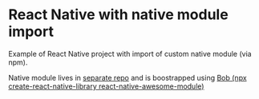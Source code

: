 # React Native with native module import

Example of React Native project with import of custom native module (via npm).

Native module lives in [separate repo](https://github.com/4lun/react-native-awesome-module) and is boostrapped using [Bob (npx create-react-native-library react-native-awesome-module)](https://github.com/callstack/react-native-builder-bob)
